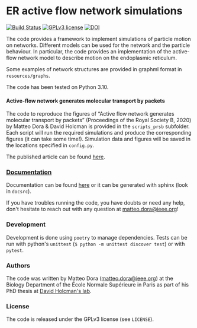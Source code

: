 # ER active flow network simulations

[![Build Status](https://travis-ci.com/mattbit/active-network-er.svg?token=zKpBnjBx4d1NEMb7zFbd&branch=master)](https://travis-ci.com/mattbit/active-network-er)
[![GPLv3 license](https://img.shields.io/badge/License-GPLv3-blue.svg)](http://perso.crans.org/besson/LICENSE.html)
[![DOI](https://zenodo.org/badge/261190024.svg)](https://zenodo.org/badge/latestdoi/261190024)

The code provides a framework to implement simulations of particle motion on networks. Different models can be used for the network and the particle behaviour. In particular, the code provides an implementation of the active-flow network model to describe motion on the endoplasmic reticulum.

Some examples of network structures are provided in graphml format in `resources/graphs`.

The code has been tested on Python 3.10.

#### Active-flow network generates molecular transport by packets

The code to reproduce the figures of “Active flow network generates molecular transport by packets” (Proceedings of the Royal Society B, 2020) by Matteo Dora & David Holcman is provided in the `scripts_prsb` subfolder.
Each script will run the required simulations and produce the corresponding figures (it can take some time!). Simulation data and figures will be saved in the locations specified in `config.py`.

The published article can be found [here](https://royalsocietypublishing.org/doi/10.1098/rspb.2020.0493).

### [Documentation](https://mattbit.github.io/active-network-er/)

Documentation can be found [here](https://mattbit.github.io/active-network-er/) or it can be generated with sphinx (look in `docsrc`).

If you have troubles running the code, you have doubts or need any help, don't hesitate to reach out with any question at matteo.dora@ieee.org!

### Development

Development is done using `poetry` to manage dependencies. Tests can be run with python's `unittest` (`$ python -m unittest discover test`) or with `pytest`.

### Authors

The code was written by Matteo Dora (matteo.dora@ieee.org) at the Biology Department of the École Normale Supérieure in Paris as part of his PhD thesis at [David Holcman's lab](https://github.com/holcman-lab).

### License

The code is released under the GPLv3 license (see `LICENSE`).
